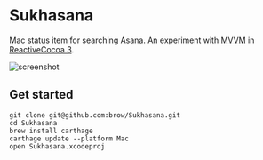# Sukhasana
Mac status item for searching Asana. An experiment with [MVVM](https://github.com/ReactiveCocoa/ReactiveViewModel) in [ReactiveCocoa 3](https://github.com/ReactiveCocoa/ReactiveCocoa/pull/1382).

![screenshot](http://zippy.gfycat.com/WellmadeBewitchedHart.gif)

## Get started
```
git clone git@github.com:brow/Sukhasana.git
cd Sukhasana
brew install carthage
carthage update --platform Mac
open Sukhasana.xcodeproj
```
